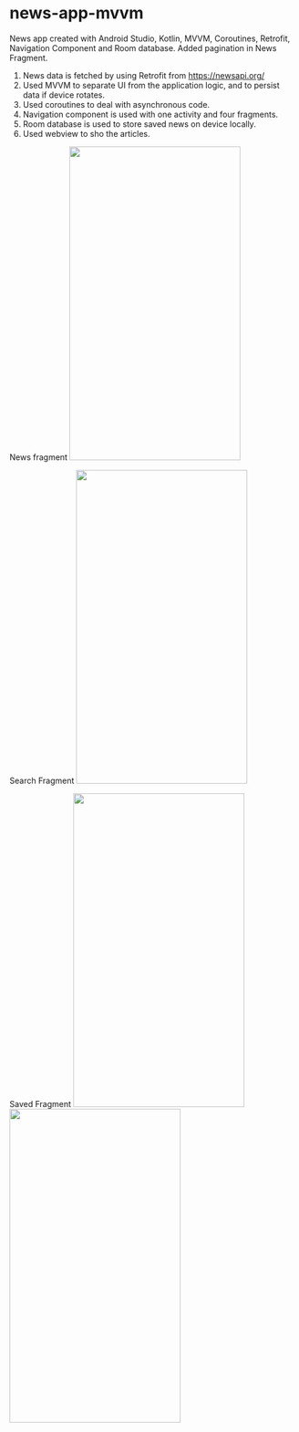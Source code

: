# news-app-mvvm
News app created with Android Studio, Kotlin, MVVM, Coroutines, Retrofit, Navigation Component and Room database.
Added pagination in News Fragment.

1) News data is fetched by using Retrofit from https://newsapi.org/
2) Used MVVM to separate UI from the application logic, and to persist data if device rotates.
3) Used coroutines to deal with asynchronous code.
4) Navigation component is used with one activity and four fragments.
5) Room database is used to store saved news on device locally.
6) Used webview to sho the articles.

News fragment
<img src="https://user-images.githubusercontent.com/40288769/151929875-b9be93d2-4cb1-46d8-94f9-922fd0cb18ff.png" width="300" height="550">

Search Fragment
<img src="https://user-images.githubusercontent.com/40288769/151930104-b7c908cd-c2a0-418e-adff-1d4274341605.png" width="300" height="550">

Saved Fragment
<img src="https://user-images.githubusercontent.com/40288769/151930112-fee6e9bf-9018-4606-9116-9b3d0d6de3c5.png" width="300" height="550"> <img src="https://user-images.githubusercontent.com/40288769/151930125-7df3d3ac-f593-4edb-8487-4f4a0d4d8608.png" width="300" height="550">
